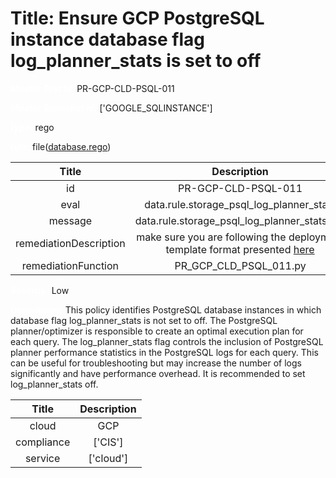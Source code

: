 



# Title: Ensure GCP PostgreSQL instance database flag log_planner_stats is set to off


***<font color="white">Master Test Id:</font>*** PR-GCP-CLD-PSQL-011

***<font color="white">Master Snapshot Id:</font>*** ['GOOGLE_SQLINSTANCE']

***<font color="white">type:</font>*** rego

***<font color="white">rule:</font>*** file([database.rego])  
  
  
  
  

|Title|Description|
| :---: | :---: |
|id|PR-GCP-CLD-PSQL-011|
|eval|data.rule.storage_psql_log_planner_stats|
|message|data.rule.storage_psql_log_planner_stats_err|
|remediationDescription|make sure you are following the deployment template format presented <a href='https://cloud.google.com/sql/docs/mysql/admin-api/rest/v1beta4/instances' target='_blank'>here</a>|
|remediationFunction|PR_GCP_CLD_PSQL_011.py|


***<font color="white">Severity:</font>*** Low

***<font color="white">Description:</font>*** This policy identifies PostgreSQL database instances in which database flag log_planner_stats is not set to off. The PostgreSQL planner/optimizer is responsible to create an optimal execution plan for each query. The log_planner_stats flag controls the inclusion of PostgreSQL planner performance statistics in the PostgreSQL logs for each query. This can be useful for troubleshooting but may increase the number of logs significantly and have performance overhead. It is recommended to set log_planner_stats off.  
  
  

|Title|Description|
| :---: | :---: |
|cloud|GCP|
|compliance|['CIS']|
|service|['cloud']|



[database.rego]: https://github.com/prancer-io/prancer-compliance-test/tree/master/google/cloud/database.rego
